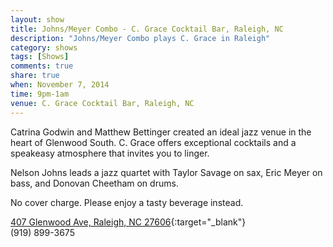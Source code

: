 ```yaml
---
layout: show
title: Johns/Meyer Combo - C. Grace Cocktail Bar, Raleigh, NC
description: "Johns/Meyer Combo plays C. Grace in Raleigh"
category: shows
tags: [Shows]
comments: true
share: true
when: November 7, 2014
time: 9pm-1am
venue: C. Grace Cocktail Bar, Raleigh, NC
---
```


Catrina Godwin and Matthew Bettinger created an ideal jazz venue in the heart of Glenwood South. C. Grace offers exceptional cocktails and a speakeasy atmosphere that invites you to linger.

Nelson Johns leads a jazz quartet with Taylor Savage on sax, Eric Meyer on bass, and Donovan Cheetham on drums.

No cover charge. Please enjoy a tasty beverage instead.

[407 Glenwood Ave, Raleigh, NC 27606](https://www.google.com/maps/place/C.Grace/@35.785375,-78.647421,17z/data=!3m1!4b1!4m2!3m1!1s0x89ac5f6669def927:0x20b4c5877c7e3224){:target="_blank"}
<br/>
(919) 899-3675

